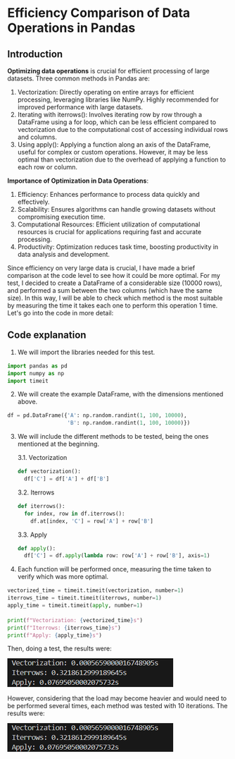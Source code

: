 # Efficiency Comparison of Data Operations in Pandas
## Introduction
**Optimizing data operations** is crucial for efficient processing of large datasets. Three common methods in Pandas are:
  1. Vectorization: Directly operating on entire arrays for efficient processing, leveraging libraries like NumPy. Highly recommended for improved performance with large datasets.
  2. Iterating with iterrows(): Involves iterating row by row through a DataFrame using a for loop, which can be less efficient compared to vectorization due to the computational cost of accessing individual rows and columns.
  3. Using apply(): Applying a function along an axis of the DataFrame, useful for complex or custom operations. However, it may be less optimal than vectorization due to the overhead of applying a function to each row or column.

**Importance of Optimization in Data Operations**:
  1. Efficiency: Enhances performance to process data quickly and effectively.
  2. Scalability: Ensures algorithms can handle growing datasets without compromising execution time.
  3. Computational Resources: Efficient utilization of computational resources is crucial for applications requiring fast and accurate processing.
  4. Productivity: Optimization reduces task time, boosting productivity in data analysis and development.

Since efficiency on very large data is crucial, I have made a brief comparison at the code level to see how it could be more optimal. For my test, I decided to create a DataFrame of a considerable size (10000 rows), and performed a sum between the two columns (which have the same size). In this way, I will be able to check which method is the most suitable by measuring the time it takes each one to perform this operation 1 time. Let's go into the code in more detail:

## Code explanation
1. We will import the libraries needed for this test.
```python
import pandas as pd
import numpy as np
import timeit
```
2. We will create the example DataFrame, with the dimensions mentioned above.

```python
df = pd.DataFrame({'A': np.random.randint(1, 100, 10000),
                   'B': np.random.randint(1, 100, 10000)})
```

3. We will include the different methods to be tested, being the ones mentioned at the beginning.

   3.1. Vectorization
   ```python
   def vectorization():
     df['C'] = df['A'] + df['B']
   ```
   3.2. Iterrows
   ```python
   def iterrows():
     for index, row in df.iterrows():
       df.at[index, 'C'] = row['A'] + row['B']
   ```
   3.3. Apply
   ```python
   def apply():
     df['C'] = df.apply(lambda row: row['A'] + row['B'], axis=1)
   ```

4. Each function will be performed once, measuring the time taken to verify which was more optimal.
```python
vectorized_time = timeit.timeit(vectorization, number=1)
iterrows_time = timeit.timeit(iterrows, number=1)
apply_time = timeit.timeit(apply, number=1)

print(f"Vectorization: {vectorized_time}s")
print(f"Iterrows: {iterrows_time}s")
print(f"Apply: {apply_time}s")
```

Then, doing a test, the results were:

![Time needed for the three methods on 1 iteration](time_three_method_1.png)

However, considering that the load may become heavier and would need to be performed several times, each method was tested with 10 iterations. The results were:

![Time needed for the three methods on 10 iteration](time_three_method_1.png)

